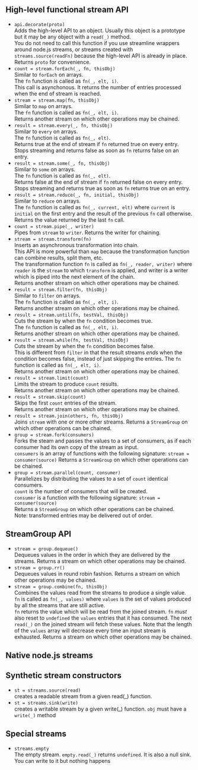 ## High-level functional stream API

* `api.decorate(proto)`  
  Adds the high-level API to an object. 
  Usually this object is a prototype but it may be any object with a `read(_)` method.  
  You do not need to call this function if you use streamline wrappers around node.js streams, or streams
  created with `streams.source(readFn)` because the high-level API is already in place.  
  Returns `proto` for convenience.
* `count = stream.forEach(_, fn, thisObj)`  
  Similar to `forEach` on arrays.  
  The `fn` function is called as `fn(_, elt, i)`.  
  This call is asynchonous. It returns the number of entries processed when the end of stream is reached.
* `stream = stream.map(fn, thisObj)`  
  Similar to `map` on arrays.  
  The `fn` function is called as `fn(_, elt, i)`.  
  Returns another stream on which other operations may be chained.
* `result = stream.every(_, fn, thisObj)`  
  Similar to `every` on arrays.  
  The `fn` function is called as `fn(_, elt)`.  
  Returns true at the end of stream if `fn` returned true on every entry.  
  Stops streaming and returns false as soon as `fn` returns false on an entry.
* `result = stream.some(_, fn, thisObj)`  
  Similar to `some` on arrays.  
  The `fn` function is called as `fn(_, elt)`.  
  Returns false at the end of stream if `fn` returned false on every entry.  
  Stops streaming and returns true as soon as `fn` returns true on an entry.
* `result = stream.reduce(_, fn, initial, thisObj)`  
  Similar to `reduce` on arrays.  
  The `fn` function is called as `fn(_, current, elt)` where `current` is `initial` on the first entry and
  the result of the previous `fn` call otherwise.
  Returns the value returned by the last `fn` call.
* `count = stream.pipe(_, writer)`  
  Pipes from `stream` to `writer`.
  Returns the writer for chaining.
* `stream = stream.transform(fn)`  
  Inserts an asynchronous transformation into chain.  
  This API is more powerful than `map` because the transformation function can combine results, split them, etc.  
  The transformation function `fn` is called as `fn(_, reader, writer)`
  where `reader` is the `stream` to which `transform` is applied,
  and writer is a writer which is piped into the next element of the chain.  
  Returns another stream on which other operations may be chained.
* `result = stream.filter(fn, thisObj)`  
  Similar to `filter` on arrays.  
  The `fn` function is called as `fn(_, elt, i)`.  
  Returns another stream on which other operations may be chained.
* `result = stream.until(fn, testVal, thisObj)`  
  Cuts the stream by when the `fn` condition becomes true.  
  The `fn` function is called as `fn(_, elt, i)`.  
  Returns another stream on which other operations may be chained.
* `result = stream.while(fn, testVal, thisObj)`  
  Cuts the stream by when the `fn` condition becomes false.  
  This is different from `filter` in that the result streams _ends_ when the condition
  becomes false, instead of just skipping the entries.
  The `fn` function is called as `fn(_, elt, i)`.  
  Returns another stream on which other operations may be chained.
* `result = stream.limit(count)`  
  Limits the stream to produce `count` results.  
  Returns another stream on which other operations may be chained.
* `result = stream.skip(count)`  
  Skips the first `count` entries of the stream.  
  Returns another stream on which other operations may be chained.
* `result = stream.join(others, fn, thisObj)`  
  Joins `stream` with one or more other streams. 
  Returns a `StreamGroup` on which other operations can be chained. 
* `group = stream.fork(consumers)`  
  Forks the steam and passes the values to a set of consumers, as if each consumer
  had its own copy of the stream as input.  
  `consumers` is an array of functions with the following signature: `stream = consumer(source)`
  Returns a `StreamGroup` on which other operations can be chained.
* `group = stream.parallel(count, consumer)`  
  Parallelizes by distributing the values to a set of  `count` identical consumers.  
  `count` is the number of consumers that will be created.  
  `consumer` is a function with the following signature: `stream = consumer(source)`  
  Returns a `StreamGroup` on which other operations can be chained.  
  Note: transformed entries may be delivered out of order.
## StreamGroup API
* `stream = group.dequeue()`  
  Dequeues values in the order in which they are delivered by the streams.
  Returns a stream on which other operations may be chained.
* `stream = group.rr()`  
  Dequeues values in round robin fashion.
  Returns a stream on which other operations may be chained.
* `stream = group.combine(fn, thisObj)`  
  Combines the values read from the streams to produce a single value.
  `fn` is called as `fn(_, values)` where `values` is the set of values produced by 
  all the streams that are still active.  
  `fn` returns the value which will be read from the joined stream. `fn` _must_ also reset to `undefined` the `values` entries
  that it has consumed. The next `read(_)` on the joined stream will fetch these values. 
  Note that the length of the `values` array will decrease every time an input stream is exhausted.
  Returns a stream on which other operations may be chained.

## Native node.js streams

## Synthetic stream constructors

* `st = streams.source(read)`  
  creates a readable stream from a given read(_) function.
* `st = streams.sink(write)`  
  creates a writable stream by a given write(_) function.
  `obj` must have a `write(_)` method
## Special streams

* `streams.empty`  
  The empty stream. `empty.read(_)` returns `undefined`.
  It is also a null sink. You can write to it but nothing happens
